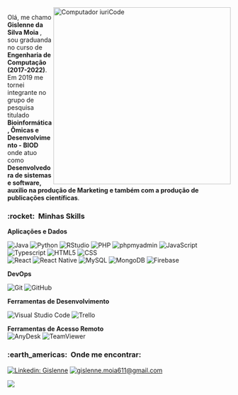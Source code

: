 <img src="https://raw.githubusercontent.com/MicaelliMedeiros/micaellimedeiros/master/image/computer-illustration.png" min-width="400px" max-width="400px" width="400px" align="right" alt="Computador iuriCode">

<p align="left"> 
  Olá, me chamo <strong> Gislenne da Silva Moia </strong> , sou graduanda no curso de <strong> Engenharia de Computação (2017-2022)</strong>. <br>
  Em 2019 me tornei integrante no grupo de pesquisa titulado <strong> Bioinformática, Ômicas e Desenvolvimento - BIOD </strong> onde atuo como <strong> Desenvolvedora de sistemas e software, auxilio na produção de Marketing e também com a produção de publicações científicas</strong>.<br>
</p>

<h3> :rocket: &nbsp;Minhas Skills </h3>

**Aplicações e Dados**

  ![Java](https://img.shields.io/badge/-Java-333333?style=flat&logo=Java&logoColor=ff0000)
  ![Python](https://img.shields.io/badge/-Python-333333?style=flat&logo=Python&logoColor=007396)
  ![RStudio](https://img.shields.io/badge/-RStudio-333333?style=flat&logo=RStudio&logoColor=007396)
  ![PHP](https://img.shields.io/badge/-php-333333?style=flat&logo=php)
  ![phpmyadmin](https://img.shields.io/badge/-phpmyadmin-333333?style=flat&logo=phpmyadmin)
  ![JavaScript](https://img.shields.io/badge/-JavaScript-333333?style=flat&logo=javascript)
  ![Typescript](https://img.shields.io/badge/-Typescript-333333?style=flat&logo=Typescript)
  ![HTML5](https://img.shields.io/badge/-HTML5-333333?style=flat&logo=HTML5)
  ![CSS](https://img.shields.io/badge/-CSS-333333?style=flat&logo=CSS3&logoColor=1572B6)  
  ![React](https://img.shields.io/badge/-React-333333?style=flat&logo=react)
  ![React Native](https://img.shields.io/badge/-React%20Native-333333?style=flat&logo=react)
  ![MySQL](https://img.shields.io/badge/-MySQL-333333?style=flat&logo=mysql)
  ![MongoDB](https://img.shields.io/badge/-mongodb-333333?style=flat&logo=mongodb)
  ![Firebase](https://img.shields.io/badge/-firebase-333333?style=flat&logo=firebase)

**DevOps**

  ![Git](https://img.shields.io/badge/-Git-333333?style=flat&logo=git)
  ![GitHub](https://img.shields.io/badge/-GitHub-333333?style=flat&logo=github)

**Ferramentas de Desenvolvimento**

  ![Visual Studio Code](https://img.shields.io/badge/-Visual%20Studio%20Code-333333?style=flat&logo=visual-studio-code&logoColor=007ACC)
  ![Trello](https://img.shields.io/badge/-Trello-333333?style=flat&logo=trello&logoColor=007ACC)
  
**Ferramentas de Acesso Remoto**  
  ![AnyDesk](https://img.shields.io/badge/-AnyDesk-333333?style=flat&logo=AnyDesk)
  ![TeamViewer](https://img.shields.io/badge/-TeamViewer-333333?style=flat&logo=TeamViewer)
<br/>

<h3> :earth_americas: &nbsp;Onde me encontrar: </h3> 



[![Linkedin: Gislenne](https://img.shields.io/badge/-Gislenne-blue?style=flat-square&logo=Linkedin&logoColor=white&link=linkedin.com/in/gislenne-moia-b274ab170)](linkedin.com/in/gislenne-moia-b274ab170)
[![gislenne.moia611@gmail.com](https://img.shields.io/badge/-gislenne.moia611@gmail.com-006bed?style=flat-square&logo=Gmail&logoColor=white&link=mailto:gislenne.moia611@gmail.com)](mailto:gislenne..moia611@gmail.com)

<a href="#" alt="Instagram">
  <img src="https://img.shields.io/badge/-Instagram-DF0174?style=flat square&labelColor=DF0174&logo=instagram&logoColor=white&link=https://www.instagram.com/gislenne.moia/"/>
</a>
</p>  

<!---
Gislenne/Gislenne is a ✨ special ✨ repository because its `README.md` (this file) appears on your GitHub profile.
You can click the Preview link to take a look at your changes.
--->
